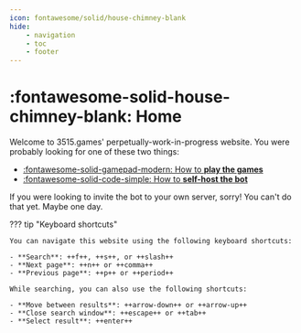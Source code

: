 ```yaml
---
icon: fontawesome/solid/house-chimney-blank
hide:
    - navigation
    - toc
    - footer
---
```


# :fontawesome-solid-house-chimney-blank: Home


Welcome to 3515.games' perpetually-work-in-progress website. You were probably looking for one of these two things:

<div class="grid cards" markdown>

- [:fontawesome-solid-gamepad-modern: How to **play the games**](/games)
- [:fontawesome-solid-code-simple: How to **self-host the bot**](/hosting)

</div>

If you were looking to invite the bot to your own server, sorry! You can't do that yet. Maybe one day.

??? tip "Keyboard shortcuts"

    You can navigate this website using the following keyboard shortcuts:

    - **Search**: ++f++, ++s++, or ++slash++
    - **Next page**: ++n++ or ++comma++
    - **Previous page**: ++p++ or ++period++
    
    While searching, you can also use the following shortcuts:
    
    - **Move between results**: ++arrow-down++ or ++arrow-up++
    - **Close search window**: ++escape++ or ++tab++
    - **Select result**: ++enter++